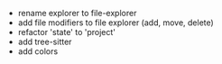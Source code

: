 - rename explorer to file-explorer
- add file modifiers to file explorer (add, move, delete)
- refactor 'state' to 'project'
- add tree-sitter
- add colors
